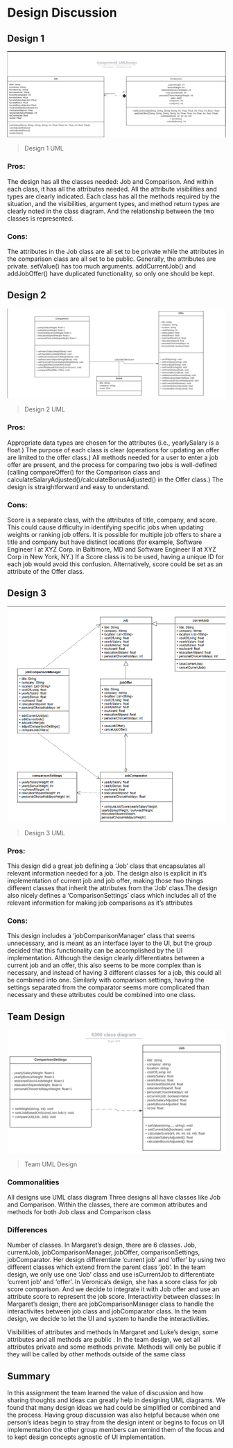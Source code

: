 # Design Discussion
## Design 1
![image info](./images/lrunyan3-design.png)
> Design 1 UML

### Pros:
The design has all the classes needed: Job and Comparison. And within each class, it has all the attributes needed. All the attribute visibilities and types are clearly indicated. Each class has all the methods required by the situation, and the visibilities, argument types, and method return types are clearly noted in the class diagram. And the relationship between the two classes is represented.
### Cons: 
The attributes in the Job class are all set to be private while the attributes in the comparison class are all set to be public. Generally, the attributes are private. setValue() has too much arguments. addCurrentJob() and addJobOffer() have duplicated functionality, so only one should be kept. 

## Design 2
![image info](./images/rfang40-design.png)
> Design 2 UML
### Pros:
Appropriate data types are chosen for the attributes (i.e., yearlySalary is a float.) The purpose of each class is clear (operations for updating an offer are limited to the offer class.) All methods needed for a user to enter a job offer are present, and the process for comparing two jobs is well-defined (calling compareOffer() for the Comparison class and calculateSalaryAdjusted()/calculateBonusAdjusted() in the Offer class.) The design is straightforward and easy to understand.
### Cons:
Score is a separate class, with the attributes of title, company, and score. This could cause difficulty in identifying specific jobs when updating weights or ranking job offers. It is possible for multiple job offers to share a title and company but have distinct locations (for example, Software Engineer I at XYZ Corp. in Baltimore, MD and Software Engineer II at XYZ Corp in New York, NY.) If a Score class is to be used, having a unique ID for each job would avoid this confusion. Alternatively, score could be set as an attribute of the Offer class.  

## Design 3
![image info](./images/mstuart31-design.png)
> Design 3 UML

### Pros:
This design did a great job defining a ‘Job’ class that encapsulates all relevant information needed for a job. The design also is explicit in it’s implementation of current job and job offer, making those two things different classes that inherit the attributes from the ‘Job’ class.The design also nicely defines a ‘ComparisonSettings’ class which includes all of the relevant information for making job comparisons as it’s attributes

### Cons:
This design includes a ‘jobComparisonManager’ class that seems unnecessary, and is meant as an interface layer to the UI, but the group decided that this functionality can be accomplished by the UI implementation. Although the design clearly differentiates between a current job and an offer, this also seems to be more complex than is necessary, and instead of having 3 different classes for a job, this could all be combined into one. Similarly with comparison settings, having the settings separated from the comparator seems more complicated than necessary and these attributes could be combined into one class. 

## Team Design
![image info](./images/team-design.png)
> Team UML Design   
### Commonalities
All designs use UML class diagram
Three designs all have classes like Job and Comparison. 
Within the classes, there are common attributes and methods for both Job class and Comparison class

### Differences
Number of classes. 
In Margaret’s design, there are 6 classes. Job, currentJob, jobComparisonManager, jobOffer, comparisonSettings, jobComparator. Her design differentiate ‘current job’ and ‘offer’ by using two different classes which extend from the parent class ‘job’. In the team design, we only use one ‘Job’ class and use isCurrentJob to differentiate ‘current job’ and ‘offer’. In Veronica’s design, she has a score class for job score comparison. And we decide to integrate it with Job offer and use an attribute score to represent the job score.
Interactivity between classes:
In Margaret’s design, there are jobComparisonManager class to handle the interactivites between job class and jobComparator class. In the team design, we decide to let the UI and system to handle the interactivities.


Visibilities of attributes and methods
In Margaret and Luke’s design, some attributes and all methods are public . In the team design, we set all attributes private and some methods private. Methods will only be public if they will be called by other methods outside of the same class 


## Summary
In this assignment the team learned the value of discussion and how sharing thoughts and ideas can greatly help in designing UML diagrams. We found that many design ideas we had could be simplified or combined and the process. Having group discussion was also helpful because when one person’s ideas begin to stray from the design intent or begins to focus on UI implementation the other group members can remind them of the focus and to kept design concepts agnostic of UI implementation.
